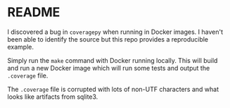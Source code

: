 # README

I discovered a bug in `coveragepy` when running in Docker images. I haven't been able to identify the source but this repo provides a reproducible example.

Simply run the `make` command with Docker running locally. This will build and run a new Docker image which will run some tests and output the `.coverage` file.

The `.coverage` file is corrupted with lots of non-UTF characters and what looks like artifacts from sqlite3. 
